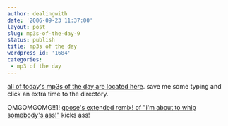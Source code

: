 ```yaml
---
author: dealingwith
date: '2006-09-23 11:37:00'
layout: post
slug: mp3s-of-the-day-9
status: publish
title: mp3s of the day
wordpress_id: '1684'
categories:
 - mp3 of the day
---
```


[all of today's mp3s of the day are located here][1]. save me some typing and
click an extra time to the directory.

OMGOMGOMG!!1! [goose's extended remix! of "i'm about to whip somebody's
ass!"][2] kicks ass!

   [1]: http://daniel.iaspiretonothing.com/blog/files/2006/09/23/

   [2]:
http://www.zefrank.com/theshow/gallery/d/5426-1/goose_whipass_exteeeended.mp3

